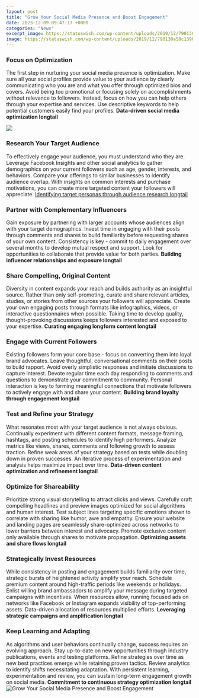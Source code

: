 ```yaml
---
layout: post
title: "Grow Your Social Media Presence and Boost Engagement"
date: 2023-12-09 09:47:17 +0000
categories: "News"
excerpt_image: https://statuswish.com/wp-content/uploads/2019/12/790130a58c13964d652f12d36c44c33b.jpeg
image: https://statuswish.com/wp-content/uploads/2019/12/790130a58c13964d652f12d36c44c33b.jpeg
---
```


### Focus on Optimization
The first step in nurturing your social media presence is optimization. Make sure all your social profiles provide value to your audience by clearly communicating who you are and what you offer through optimized bios and covers. Avoid being too promotional or focusing solely on accomplishments without relevance to followers. Instead, focus on how you can help others through your expertise and services. Use descriptive keywords to help potential customers easily find your profiles. **Data-driven social media optimization longtail** 

![](https://www.poptin.com/blog/wp-content/uploads/2022/01/5-Strategies-to-Increase-Your-Social-Media-Engagement.png)
### Research Your Target Audience
To effectively engage your audience, you must understand who they are. Leverage Facebook Insights and other social analytics to gather demographics on your current followers such as age, gender, interests, and behaviors. Compare your offerings to similar businesses to identify audience overlap. With insights on common interests and purchase motivations, you can create more targeted content your followers will appreciate. [Identifying target personas through audience research longtail](https://yt.io.vn/collection/aleshire)
### Partner with Complementary Influencers  
Gain exposure by partnering with larger accounts whose audiences align with your target demographics. Invest time in engaging with their posts through comments and shares to build familiarity before requesting shares of your own content. Consistency is key - commit to daily engagement over several months to develop mutual respect and support. Look for opportunities to collaborate that provide value for both parties. **Building influencer relationships and exposure longtail**  
### Share Compelling, Original Content
Diversity in content expands your reach and builds authority as an insightful source. Rather than only self-promoting, curate and share relevant articles, studies, or stories from other sources your followers will appreciate. Create your own engaging posts through formats like infographics, videos, or interactive questionnaires when possible. Taking time to develop quality, thought-provoking discussions keeps followers interested and exposed to your expertise. **Curating engaging longform content longtail**
### Engage with Current Followers
Existing followers form your core base - focus on converting them into loyal brand advocates. Leave thoughtful, conversational comments on their posts to build rapport. Avoid overly simplistic responses and initiate discussions to capture interest. Devote regular time each day responding to comments and questions to demonstrate your commitment to community. Personal interaction is key to forming meaningful connections that motivate followers to actively engage with and share your content. **Building brand loyalty through engagement longtail**  
### Test and Refine your Strategy
What resonates most with your target audience is not always obvious. Continually experiment with different content formats, message framing, hashtags, and posting schedules to identify high performers. Analyze metrics like views, shares, comments and following growth to assess traction. Refine weak areas of your strategy based on tests while doubling down in proven successes. An iterative process of experimentation and analysis helps maximize impact over time. **Data-driven content optimization and refinement longtail**
### Optimize for Shareability     
Prioritize strong visual storytelling to attract clicks and views. Carefully craft compelling headlines and preview images optimized for social algorithms and human interest. Test subject lines targeting specific emotions shown to correlate with sharing like humor, awe and empathy. Ensure your website and landing pages are seamlessly share-optimized across networks to lower barriers between interest and advocacy. Promote exclusive content only available through shares to motivate propagation. **Optimizing assets and share flows longtail**  
### Strategically Invest Resources
While consistency in posting and engagement builds familiarity over time, strategic bursts of heightened activity amplify your reach. Schedule premium content around high-traffic periods like weekends or holidays. Enlist willing brand ambassadors to amplify your message during targeted campaigns with incentives. When resources allow, running focused ads on networks like Facebook or Instagram expands visibility of top-performing assets. Data-driven allocation of resources multiplied efforts. **Leveraging strategic campaigns and amplification longtail**
### Keep Learning and Adapting   
As algorithms and user behaviors continually change, success requires an evolving approach. Stay up-to-date on new opportunities through industry publications, events and testing platforms. Refine strategies over time as new best practices emerge while retaining proven tactics. Review analytics to identify shifts necessitating adaptation. With persistent learning, experimentation and review, you can sustain long-term engagement growth on social media. **Commitment to continuous strategy optimization longtail**
![Grow Your Social Media Presence and Boost Engagement](https://statuswish.com/wp-content/uploads/2019/12/790130a58c13964d652f12d36c44c33b.jpeg)